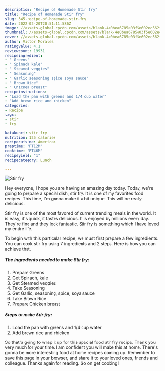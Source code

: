 ```yaml
---
description: "Recipe of Homemade Stir fry"
title: "Recipe of Homemade Stir fry"
slug: 345-recipe-of-homemade-stir-fry
date: 2022-02-20T20:51:11.586Z
image: //assets-global.cpcdn.com/assets/blank-4e0bea6785e03f5e602ec562f230caae08da540cada707380b4fe1bbebba43da.png
thumbnail: //assets-global.cpcdn.com/assets/blank-4e0bea6785e03f5e602ec562f230caae08da540cada707380b4fe1bbebba43da.png
cover: //assets-global.cpcdn.com/assets/blank-4e0bea6785e03f5e602ec562f230caae08da540cada707380b4fe1bbebba43da.png
author: Victor Morales
ratingvalue: 4.1
reviewcount: 19931
recipeingredient:
- " Greens"
- " Spinach kale"
- " Steamed veggies"
- " Seasoning"
- " Garlic seasoning spice soya sauce"
- " Brown Rice"
- " Chicken breast"
recipeinstructions:
- "Load the pan with greens and 1/4 cup water"
- "Add brown rice and chicken"
categories:
- Recipe
tags:
- stir
- fry

katakunci: stir fry 
nutrition: 125 calories
recipecuisine: American
preptime: "PT12M"
cooktime: "PT46M"
recipeyield: "1"
recipecategory: Lunch

---
```



![Stir fry](//assets-global.cpcdn.com/assets/blank-4e0bea6785e03f5e602ec562f230caae08da540cada707380b4fe1bbebba43da.png)

Hey everyone, I hope you are having an amazing day today. Today, we're going to prepare a special dish, stir fry. It is one of my favorites food recipes. This time, I'm gonna make it a bit unique. This will be really delicious.



Stir fry is one of the most favored of current trending meals in the world. It is easy, it's quick, it tastes delicious. It is enjoyed by millions every day. They're fine and they look fantastic. Stir fry is something which I have loved my entire life.


To begin with this particular recipe, we must first prepare a few ingredients. You can cook stir fry using 7 ingredients and 2 steps. Here is how you can achieve that.

<!--inarticleads1-->

##### The ingredients needed to make Stir fry:

1. Prepare  Greens
1. Get  Spinach, kale
1. Get  Steamed veggies
1. Take  Seasoning
1. Get  Garlic, seasoning, spice, soya sauce
1. Take  Brown Rice
1. Prepare  Chicken breast




<!--inarticleads2-->

##### Steps to make Stir fry:

1. Load the pan with greens and 1/4 cup water
1. Add brown rice and chicken




So that's going to wrap it up for this special food stir fry recipe. Thank you very much for your time. I am confident you will make this at home. There's gonna be more interesting food at home recipes coming up. Remember to save this page in your browser, and share it to your loved ones, friends and colleague. Thanks again for reading. Go on get cooking!
